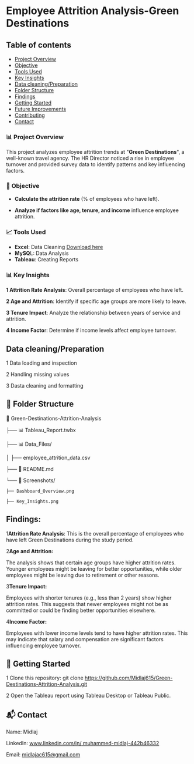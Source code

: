 # Employee Attrition Analysis-Green Destinations 

 ## Table of contents

- [Project Overview](#project-overview)
- [Objective](#objective)
- [Tools Used](#toolsused)
- [Key Insights](#keyinsights)
- [Data cleaning/Preparation](#data-cleaning/preparation)
- [Folder Structure](#folder-structure)
- [Findings](#findings)
- [Getting Started](#getting-started)
- [Future Improvements](#future-improvements)
- [Contributing](#contributing)
- [Contact](#contact)

 


### 📊 **Project Overview**
This project analyzes employee attrition trends at "**Green Destinations**", a well-known travel agency. The HR Director noticed a rise in employee turnover and provided survey data to identify patterns and key influencing factors.

### 🎯 **Objective**

- **Calculate the attrition rate** (% of employees who have left).  

- **Analyze if factors like age, tenure, and income** influence employee attrition.

### 📈 **Tools Used**  

- **Excel**: Data Cleaning [Download here](https://microsoft.com)
- **MySQ**L: Data Analysis  
- **Tableau**: Creating Reports

### 📊 **Key Insights**
**1 Attrition Rate Analysis**: Overall percentage of employees who have left.

**2 Age and Attrition**: Identify if specific age groups are more likely to leave.

**3 Tenure Impact**: Analyze the relationship between years of service and attrition.

**4 Income Facto**r: Determine if income levels affect employee turnover.


## Data cleaning/Preparation

1 Data loading and inspection

2 Handling missing values

3 Dasta cleaning and formatting


## 📂 **Folder Structure**

📁 Green-Destinations-Attrition-Analysis

├── 📊 Tableau_Report.twbx

├── 📊 Data_Files/

│   ├── employee_attrition_data.csv

├── 📄 README.md

└── 📸 Screenshots/

    ├── Dashboard_Overview.png
    
    ├── Key_Insights.png

## Findings:
1**Attrition Rate Analysis**: This is the overall percentage of employees who have left Green Destinations during the study period.

2**Age and Attrition:**

The analysis shows that certain age groups have higher attrition rates.
Younger employees might be leaving for better opportunities, while older employees might be leaving due to retirement or other reasons.

3**Tenure Impact:**

Employees with shorter tenures (e.g., less than 2 years) show higher attrition rates.
This suggests that newer employees might not be as committed or could be finding better opportunities elsewhere.

4**Income Factor:**

Employees with lower income levels tend to have higher attrition rates.
This may indicate that salary and compensation are significant factors influencing employee turnover.


## 🚀 **Getting Started**
1 Clone this repository:
git clone https://github.com/Midlaj615/Green-Destinations-Attrition-Analysis.git

2 Open the Tableau report using Tableau Desktop or Tableau Public.





## 📬 **Contact**

Name: Midlaj

LinkedIn: [www.linkedin.com/in/
muhammed-midlaj-442b46332](https://www.linkedin.com/in/muhammed-midlaj-442b46332)

Email: midlajac615@gmail.com



    



